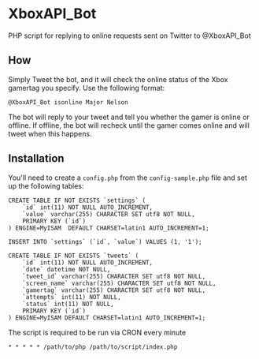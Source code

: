 # XboxAPI_Bot

PHP script for replying to online requests sent on Twitter to @XboxAPI_Bot

## How

Simply Tweet the bot, and it will check the online status of the Xbox gamertag you specify. Use the following format:

    @XboxAPI_Bot isonline Major Nelson
    
The bot will reply to your tweet and tell you whether the gamer is online or offline. If offline, the bot will recheck until the gamer comes online and will tweet when this happens.

## Installation

You'll need to create a `config.php` from the `config-sample.php` file and set up the following tables:

    CREATE TABLE IF NOT EXISTS `settings` (
        `id` int(11) NOT NULL AUTO_INCREMENT,
        `value` varchar(255) CHARACTER SET utf8 NOT NULL,
        PRIMARY KEY (`id`)
    ) ENGINE=MyISAM  DEFAULT CHARSET=latin1 AUTO_INCREMENT=1;
    
    INSERT INTO `settings` (`id`, `value`) VALUES (1, '1');
    
    CREATE TABLE IF NOT EXISTS `tweets` (
        `id` int(11) NOT NULL AUTO_INCREMENT,
        `date` datetime NOT NULL,
        `tweet_id` varchar(255) CHARACTER SET utf8 NOT NULL,
        `screen_name` varchar(255) CHARACTER SET utf8 NOT NULL,
        `gamertag` varchar(255) CHARACTER SET utf8 NOT NULL,
        `attempts` int(11) NOT NULL,
        `status` int(11) NOT NULL,
        PRIMARY KEY (`id`)
    ) ENGINE=MyISAM DEFAULT CHARSET=latin1 AUTO_INCREMENT=1;

The script is required to be run via CRON every minute

    * * * * * /path/to/php /path/to/script/index.php